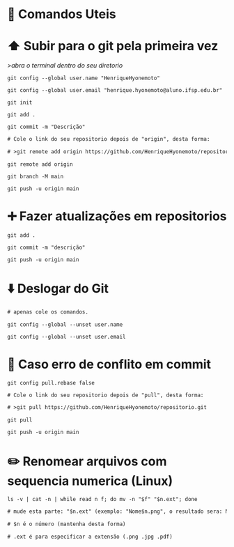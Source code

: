 # :page_facing_up: Comandos Uteis 
# :arrow_up: Subir para o git pela primeira vez 
   _>abra o terminal dentro do seu diretorio_
```
git config --global user.name "HenriqueHyonemoto"
```
```
git config --global user.email "henrique.hyonemoto@aluno.ifsp.edu.br"
```
```
git init
```
```
git add .
```
```
git commit -m "Descrição"
```
```diff
# Cole o link do seu repositorio depois de "origin", desta forma:

# >git remote add origin https://github.com/HenriqueHyonemoto/repositorio.git
```
```
git remote add origin 
```
```
git branch -M main
```
```
git push -u origin main
```
# :heavy_plus_sign: Fazer atualizações em repositorios 
```
git add .
```
```
git commit -m "descrição"
```
```
git push -u origin main
```

# :arrow_down: Deslogar do Git 
```diff
# apenas cole os comandos.
```
```
git config --global --unset user.name
```
```
git config --global --unset user.email
```


# :hammer: Caso erro de conflito em commit 
```
git config pull.rebase false
```
```diff
# Cole o link do seu repositorio depois de "pull", desta forma:

# >git pull https://github.com/HenriqueHyonemoto/repositorio.git
```
```
git pull
```
```
git push -u origin main
```

# :pencil2: Renomear arquivos com sequencia numerica (Linux) 
```
ls -v | cat -n | while read n f; do mv -n "$f" "$n.ext"; done
```
```diff
# mude esta parte: "$n.ext" (exemplo: "Nome$n.png", o resultado sera: Nome1.png,Nome2.png,Nome3.png,)
```
```diff
# $n é o número (mantenha desta forma)
````
```diff
# .ext é para especificar a extensão (.png .jpg .pdf)
```

